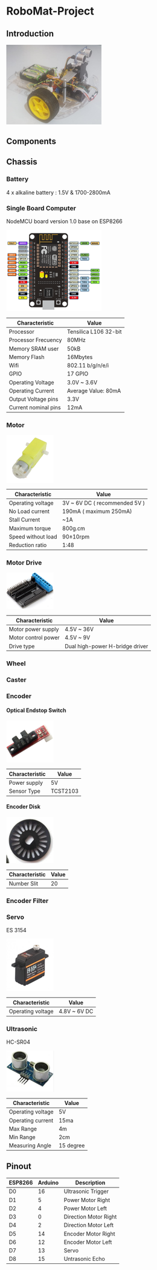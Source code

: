 # RoboMat-Project

## Introduction

<img src="images/RobotGeneral.png" width="50%"/>

## Components

## Chassis

### Battery

4 x alkaline battery : 1.5V & 1700-2800mA

### Single Board Computer

NodeMCU board version 1.0 base on ESP8266

<img src="images/Board.png" width="50%"/>

Characteristic  | Value
------------ | -------------
Processor |  Tensilica L106 32-bit
Processor Frecuency | 80MHz
Memory SRAM user |  50kB
Memory Flash | 16Mbytes
Wifi | 802.11 b/g/n/e/i
GPIO | 17 GPIO
Operating Voltage | 3.0V ~ 3.6V
Operating Current | Average Value: 80mA
Output Voltage pins | 3.3V
Current nominal pins | 12mA

### Motor

<img src="./images/yellow-gear-motor.jpg" width="25%"/>

Characteristic  | Value
------------ | -------------
Operating voltage | 3V ~ 6V DC ( recommended  5V )
No Load current | 190mA ( maximum 250mA)
Stall Current | ~1A
Maximum torque | 800g.cm
Speed without load | 90±10rpm
Reduction ratio | 1:48

### Motor Drive

<img src="./images/MotorDrive.png" width="25%"/>

Characteristic  | Value
------------ | -------------
Motor power supply | 4.5V ~ 36V
Motor control power | 4.5V ~ 9V
Drive type | Dual high-power H-bridge driver


### Wheel

### Caster

### Encoder

#### Optical Endstop Switch

<img src="./images/EndStopOptical.png" width="25%"/>

Characteristic  | Value
------------ | -------------
Power supply | 5V
Sensor Type | TCST2103

#### Encoder Disk

<img src="./images/EncoderDisk.png" width="25%"/>

Characteristic  | Value
------------ | -------------
Number Slit | 20

### Encoder Filter

### Servo

ES 3154

<img src="./images/Servo.png" width="25%"/>

Characteristic  | Value
------------ | -------------
Operating voltage | 4.8V ~ 6V DC

### Ultrasonic

HC-SR04

<img src="./images/Ultrasonic.png" width="25%"/>

Characteristic  | Value
------------ | -------------
Operating voltage | 5V
Operating current | 15ma
Max Range | 4m
Min Range | 2cm
Measuring Angle | 15 degree

## Pinout

ESP8266 | Arduino | Description
------------ | ------------- | ------------
D0 | 16 | Ultrasonic Trigger
D1 | 5  | Power Motor Right
D2 | 4  | Power Motor Left
D3 | 0  | Direction Motor Right
D4 | 2  | Direction Motor Left
D5 | 14 | Encoder Motor Right
D6 | 12 | Encoder Motor Left
D7 | 13 | Servo
D8 | 15 | Untrasonic Echo
